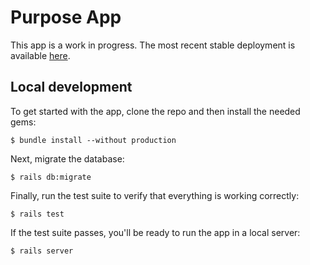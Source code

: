 # Purpose App
This app is a work in progress. The most recent stable deployment is available [here](https://arcane-anchorage-01507.herokuapp.com/).

## Local development

To get started with the app, clone the repo and then install the needed gems:

```
$ bundle install --without production
```

Next, migrate the database:

```
$ rails db:migrate
```

Finally, run the test suite to verify that everything is working correctly:

```
$ rails test
```

If the test suite passes, you'll be ready to run the app in a local server:

```
$ rails server
```
